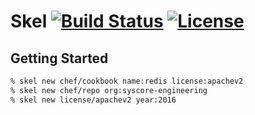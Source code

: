 # Skel [![Build Status](https://img.shields.io/travis/johnbellone/skel.svg?maxAge=2592000)](https://travis-ci.org/johnbellone/skel) [![License](https://img.shields.io/github/license/johnbellone/skel.svg?maxAge=2592000)](http://www.apache.org/licenses/LICENSE-2.0)

## Getting Started

``` bash
% skel new chef/cookbook name:redis license:apachev2
% skel new chef/repo org:syscore-engineering
% skel new license/apachev2 year:2016
```

